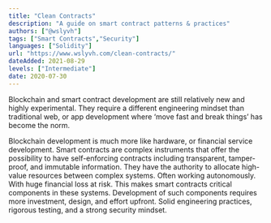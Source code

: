 ```yaml
---
title: "Clean Contracts"
description: "A guide on smart contract patterns & practices"
authors: ["@wslyvh"]
tags: ["Smart Contracts","Security"]
languages: ["Solidity"]
url: "https://www.wslyvh.com/clean-contracts/"
dateAdded: 2021-08-29
levels: ["Intermediate"]
date: 2020-07-30
---
```


Blockchain and smart contract development are still relatively new and highly experimental. They require a different engineering mindset than traditional web, or app development where ‘move fast and break things’ has become the norm.

Blockchain development is much more like hardware, or financial service development. Smart contracts are complex instruments that offer the possibility to have self-enforcing contracts including transparent, tamper-proof, and immutable information. They have the authority to allocate high-value resources between complex systems. Often working autonomously. With huge financial loss at risk. This makes smart contracts critical components in these systems. Development of such components requires more investment, design, and effort upfront. Solid engineering practices, rigorous testing, and a strong security mindset.